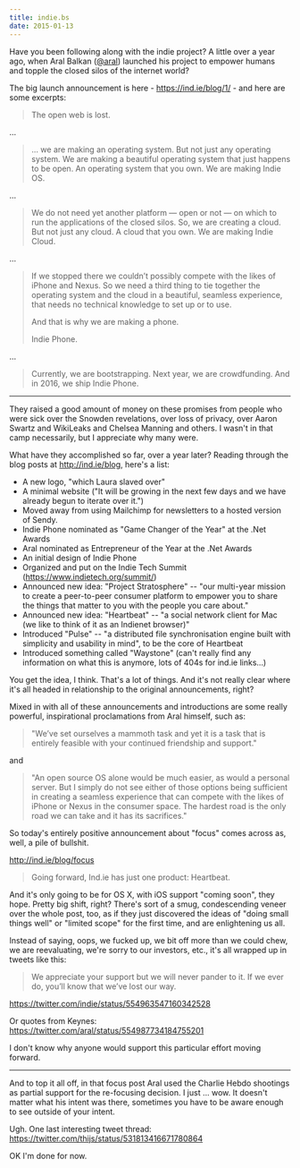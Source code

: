 ```yaml
---
title: indie.bs
date: 2015-01-13
---
```

Have you been following along with the indie project? A little over a year ago, when Aral Balkan ([@aral](http://twitter.com/aral)) launched his project to empower humans and topple the closed silos of the internet world?

The big launch announcement is here - https://ind.ie/blog/1/ - and here are some excerpts:

> The open web is lost.

...

> ... we are making an operating system. But not just any operating system. We are making a beautiful operating system that just happens to be open. An operating system that you own. We are making Indie OS.

...

> We do not need yet another platform — open or not — on which to run the applications of the closed silos. So, we are creating a cloud. But not just any cloud. A cloud that you own. We are making Indie Cloud.

...

> If we stopped there we couldn’t possibly compete with the likes of iPhone and Nexus. So we need a third thing to tie together the operating system and the cloud in a beautiful, seamless experience, that needs no technical knowledge to set up or to use.
> 
> And that is why we are making a phone.
> 
> Indie Phone.

...

> Currently, we are bootstrapping. Next year, we are crowdfunding. And in 2016, we ship Indie Phone.

***

They raised a good amount of money on these promises from people who were sick over the Snowden revelations, over loss of privacy, over Aaron Swartz and WikiLeaks and Chelsea Manning and others. I wasn't in that camp necessarily, but I appreciate why many were.

What have they accomplished so far, over a year later? Reading through the blog posts at http://ind.ie/blog, here's a list:

* A new logo, "which Laura slaved over"
* A minimal website ("It will be growing in the next few days and we have already begun to iterate over it.")
* Moved away from using Mailchimp for newsletters to a hosted version of Sendy.
* Indie Phone nominated as "Game Changer of the Year" at the .Net Awards
* Aral nominated as Entrepreneur of the Year at the .Net Awards
* An initial design of Indie Phone
* Organized and put on the Indie Tech Summit (https://www.indietech.org/summit/)
* Announced new idea: "Project Stratosphere" -- "our multi-year mission to create a peer-to-peer consumer platform to empower you to share the things that matter to you with the people you care about."
* Announced new idea: "Heartbeat" -- "a social network client for Mac (we like to think of it as an Indienet browser)"
* Introduced "Pulse" -- "a distributed file synchronisation engine built with simplicity and usability in mind", to be the core of Heartbeat
* Introduced something called "Waystone" (can't really find any information on what this is anymore, lots of 404s for ind.ie links...)

You get the idea, I think. That's a lot of things. And it's not really clear where it's all headed in relationship to the original announcements, right?

Mixed in with all of these announcements and introductions are some really powerful, inspirational proclamations from Aral himself, such as:

> "We’ve set ourselves a mammoth task and yet it is a task that is entirely feasible with your continued friendship and support."

and

> "An open source OS alone would be much easier, as would a personal server. But I simply do not see either of those options being sufficient in creating a seamless experience that can compete with the likes of iPhone or Nexus in the consumer space. The hardest road is the only road we can take and it has its sacrifices."

So today's entirely positive announcement about "focus" comes across as, well, a pile of bullshit. 

http://ind.ie/blog/focus

> Going forward, Ind.ie has just one product: Heartbeat.

And it's only going to be for OS X, with iOS support "coming soon", they hope. Pretty big shift, right? There's sort of a smug, condescending veneer over the whole post, too, as if they just discovered the ideas of "doing small things well" or "limited scope" for the first time, and are enlightening us all.

Instead of saying, oops, we fucked up, we bit off more than we could chew, we are reevaluating, we're sorry to our investors, etc., it's all wrapped up in tweets like this:

> We appreciate your support but we will never pander to it. If we ever do, you’ll know that we’ve lost our way.

https://twitter.com/indie/status/554963547160342528

Or quotes from Keynes: https://twitter.com/aral/status/554987734184755201

I don't know why anyone would support this particular effort moving forward.

***

And to top it all off, in that focus post Aral used the Charlie Hebdo shootings as partial support for the re-focusing decision. I just ... wow. It doesn't matter what his intent was there, sometimes you have to be aware enough to see outside of your intent.

Ugh. One last interesting tweet thread: https://twitter.com/thijs/status/531813416671780864

OK I'm done for now.